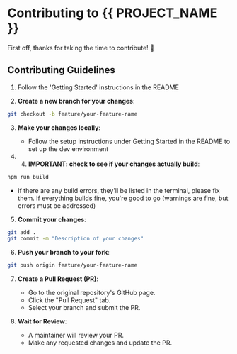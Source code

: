 # Contributing to {{ PROJECT_NAME }}

First off, thanks for taking the time to contribute! :tada:

## Contributing Guidelines

1. Follow the 'Getting Started' instructions in the README  

2. **Create a new branch for your changes**:
```bash
git checkout -b feature/your-feature-name
```

3. **Make your changes locally**:
   * Follow the setup instructions under Getting Started  in the README to set up the dev environment 

4. 4. **IMPORTANT: check to see if your changes actually build**: 
```bash 
npm run build 
``` 
* if there are any build errors, they'll be listed in the terminal, please fix them. If everything builds fine, you're good to go (warnings are fine, but errors must be addressed)

5. **Commit your changes**:
```bash
git add .
git commit -m "Description of your changes"
```

6. **Push your branch to your fork**:
```bash
git push origin feature/your-feature-name
```

7. **Create a Pull Request (PR)**:
   * Go to the original repository's GitHub page.
   * Click the "Pull Request" tab.
   * Select your branch and submit the PR.

8. **Wait for Review**:
   * A maintainer will review your PR.
   * Make any requested changes and update the PR.
